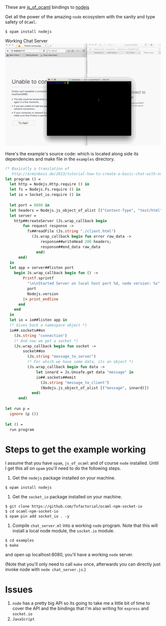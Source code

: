 These are [js\_of\_ocaml](https://github.com/ocsigen/js_of_ocaml) bindings to [nodejs](https://github.com/nodejs/node)

Get all the power of the amazing `node` ecosystem with the sanity and
type safety of `OCaml`.

```shell
$ opam install nodejs
```

Working Chat Server
![img](./node_server_working.gif)

Here's the example's source code: which is located along side its
dependencies and make file in the `examples` directory.

```ocaml
(* Basically a translation of
   http://arminboss.de/2013/tutorial-how-to-create-a-basic-chat-with-node-js/ *)
let program () =
  let http = Nodejs.Http.require () in
  let fs = Nodejs.Fs.require () in
  let io = Socket_io.require () in

  let port = 8080 in
  let headers = Nodejs.js_object_of_alist [("Content-Type", "text/html")] in
  let server =
    http##createServer (Js.wrap_callback begin
        fun request response ->
          fs##readFile (Js.string "./client.html")
            (Js.wrap_callback begin fun error raw_data ->
                response##writeHead 200 headers;
                response##end_data raw_data
              end)
      end)
  in
  let app = server##listen port
    begin Js.wrap_callback begin fun () ->
        Printf.sprintf
          "\n\nStarted Server on local host port %d, node version: %s"
          port
          Nodejs.version
        |> print_endline
      end
    end
  in
  let io = io##listen app in
  (* Gives back a namespace object *)
  io##.sockets##on
    (Js.string "connection")
    (* And now we get a socket *)
    (Js.wrap_callback begin fun socket ->
        socket##on
          (Js.string "message_to_server")
          (* For which we have some data, its an object *)
          (Js.wrap_callback begin fun data ->
              let innard = Js.Unsafe.get data "message" in
              io##.sockets##emit
                (Js.string "message_to_client")
                (Nodejs.js_object_of_alist [("message", innard)])
            end)
      end)

let run p =
  ignore (p ())

let () =
  run program
```

# Steps to get the example working

I assume that you have `opam`, `js_of_ocaml` and of course `node`
installed. Until I get this all on `opam` you'll need to do the
following steps.

1.  Get the `nodejs` package installed on your machine.

```shell
$ opam install nodejs
```

1.  Get the `socket_io` package installed on your machine.

```shell
$ git clone https://github.com/fxfactorial/ocaml-npm-socket-io
$ cd ocaml-npm-socket-io
$ opam pin add socket_io . -y
```

1.  Compile `chat_server.ml` into a working `node` program. Note that
    this will install a local node module, the `socket.io` module.

```shell
$ cd examples
$ make
```

and open up localhost:8080, you'll have a working `node` server.

(Note that you'll only need to call `make` once, afterwards you can
directly just invoke node with `node chat_server.js`.)

# Issues

1.  `node` has a pretty big API so its going to take me a little bit of
    time to cover the API and the bindings that I'm also writing for
    `express` and `socket.io`
2.  `JavaScript`
